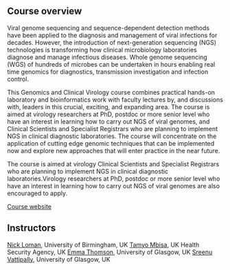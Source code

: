 ## Course overview

Viral genome sequencing and sequence-dependent detection methods have been applied to the diagnosis and management of viral infections for decades. However, the introduction of next-generation sequencing (NGS) technologies is transforming how clinical microbiology laboratories diagnose and manage infectious diseases. Whole genome sequencing (WGS) of hundreds of microbes can be undertaken in hours enabling real time genomics for diagnostics, transmission investigation and infection control.

This Genomics and Clinical Virology course combines practical hands-on laboratory and bioinformatics work with faculty lectures by, and discussions with, leaders in this crucial, exciting, and expanding area. The course is aimed at virology researchers at PhD, postdoc or more senior level who have an interest in learning how to carry out NGS of viral genomes, and Clinical Scientists and Specialist Registrars who are planning to implement NGS in clinical diagnostic laboratories. The course will concentrate on the application of cutting edge genomic techniques that can be implemented now and explore new approaches that will enter practice in the near future.

The course is aimed at virology Clinical Scientists and Specialist Registrars who are planning to implement NGS in clinical diagnostic laboratories.Virology researchers at PhD, postdoc or more senior level who have an interest in learning how to carry out NGS of viral genomes are also encouraged to apply.

[Course website](https://coursesandconferences.wellcomeconnectingscience.org/event/genomics-and-clinical-virology-20230611/)

## Instructors

[Nick Loman](https://www.birmingham.ac.uk/staff/profiles/biosciences/loman-nick.aspx), University of Birmingham, UK
[Tamyo Mbisa](https://bbsti.hpru.nihr.ac.uk/our-team/dr-tamyo-mbisa), UK Health Security Agency, UK
[Emma Thomson](https://www.gla.ac.uk/schools/infectionimmunity/staff/emmathomson/), University of Glasgow, UK
[Sreenu Vattipally](https://www.gla.ac.uk/schools/infectionimmunity/staff/sreenuvattipally/),  University of Glasgow, UK
